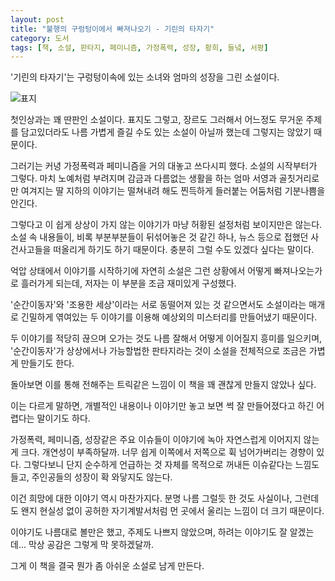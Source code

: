 ```yaml
---
layout: post
title: "불행의 구렁텅이에서 빠져나오기 - 기린의 타자기"
category: 도서
tags: [책, 소설, 판타지, 페미니즘, 가정폭력, 성장, 황희, 들녘, 서평]
---
```


'기린의 타자기'는
구렁텅이속에 있는 소녀와 엄마의 성장을 그린 소설이다.

![표지](https://images2.imgbox.com/59/24/zSwTEvqA_o.jpg)

첫인상과는 꽤 딴판인 소설이다.
표지도 그렇고, 장르도 그러해서
어느정도 무거운 주제를 담고있더라도
나름 가볍게 즐길 수도 있는 소설이 아닐까 했는데
그렇지는 않았기 때문이다.

그러기는 커녕 가정폭력과 페미니즘을 거의 대놓고 쓰다시피 했다.
소설의 시작부터가 그렇다.
마치 노예처럼 부려지며 감금과 다름없는 생활을 하는 엄마 서영과
골칫거리로만 여겨지는 딸 지하의 이야기는
떨쳐내려 해도 찐득하게 들러붙는 어둠처럼 기분나쁨을 안긴다.

그렇다고 이 쉽게 상상이 가지 않는 이야기가 마냥 허황된 설정처럼 보이지만은 않는다.
소설 속 내용들이, 비록 부분부분들이 뒤섞어놓은 것 같긴 하나,
뉴스 등으로 접했던 사건사고들을 떠올리게 하기도 하기 때문이다.
충분히 그럴 수도 있겠다 싶다는 말이다.

억압 상태에서 이야기를 시작하기에
자연히 소설은 그런 상황에서 어떻게 빠져나오는가로 흘러가게 되는데,
저자는 이 부분을 조금 재미있게 구성했다.

'순간이동자'와 '조용한 세상'이라는 서로 동떨어져 있는 것 같으면서도
소설이라는 매개로 긴밀하게 엮여있는 두 이야기를 이용해
예상외의 미스터리를 만들어냈기 때문이다.

두 이야기를 적당히 끊으며 오가는 것도 나름 잘해서 어떻게 이어질지 흥미를 일으키며,
'순간이동자'가 상상에서나 가능할법한 판타지라는 것이
소설을 전체적으로 조금은 가볍게 만들기도 한다.

돌아보면 이를 통해 전해주는 트릭같은 느낌이 이 책을 꽤 괜찮게 만들지 않았나 싶다.

이는 다르게 말하면,
개별적인 내용이나 이야기만 놓고 보면 썩 잘 만들어졌다고 하긴 어렵다는 말이기도 하다.

가정폭력, 페미니즘, 성장같은 주요 이슈들이
이야기에 녹아 자연스럽게 이어지지 않는게 크다.
개연성이 부족하달까.
너무 쉽게 이쪽에서 저쪽으로 휙 넘어가버리는 경향이 있다.
그렇다보니 단지 순수하게 언급하는 것 자체를 목적으로 꺼내든 이슈같다는 느낌도 들고,
주인공들의 성장이 확 와닿지도 않는다.

이건 희망에 대한 이야기 역시 마찬가지다.
분명 나름 그럴듯 한 것도 사실이나,
그런데도 왠지 현실성 없이 공허한 자기계발서처럼 먼 곳에서 울리는 느낌이 더 크기 때문이다.

이야기도 나름대로 볼만은 했고,
주제도 나쁘지 않았으며,
하려는 이야기도 잘 알겠는데...
막상 공감은 그렇게 막 못하겠달까.

그게 이 책을 결국 뭔가 좀 아쉬운 소설로 남게 만든다.

